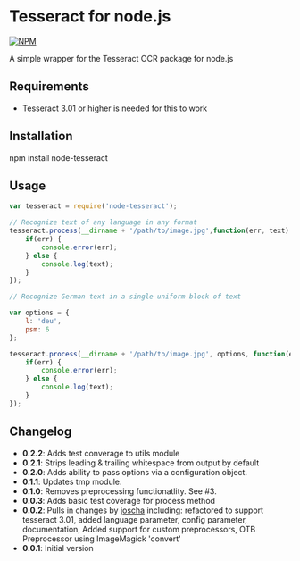 # Tesseract for node.js

[![NPM](https://nodei.co/npm/node-tesseract.png)](https://nodei.co/npm/node-tesseract/)

A simple wrapper for the Tesseract OCR package for node.js

## Requirements

* Tesseract 3.01 or higher is needed for this to work

## Installation
npm install node-tesseract

## Usage

```JavaScript
var tesseract = require('node-tesseract');

// Recognize text of any language in any format
tesseract.process(__dirname + '/path/to/image.jpg',function(err, text) {
	if(err) {
		console.error(err);
	} else {
		console.log(text);
	}
});

// Recognize German text in a single uniform block of text

var options = {
	l: 'deu',
	psm: 6
};

tesseract.process(__dirname + '/path/to/image.jpg', options, function(err, text) {
	if(err) {
		console.error(err);
	} else {
		console.log(text);
	}
});
```

## Changelog
* **0.2.2**: Adds test converage to utils module
* **0.2.1**: Strips leading & trailing whitespace from output by default
* **0.2.0**: Adds ability to pass options via a configuration object.
* **0.1.1**: Updates tmp module.
* **0.1.0**: Removes preprocessing functionatlity.  See #3.
* **0.0.3**: Adds basic test coverage for process method
* **0.0.2**: Pulls in changes by [joscha](https://github.com/joscha) including: refactored to support tesseract 3.01, added language parameter, config parameter, documentation, Added support for custom preprocessors, OTB Preprocessor using ImageMagick 'convert'
* **0.0.1**: Initial version
